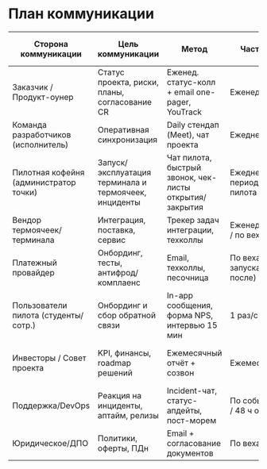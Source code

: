 # План коммуникации

| Сторона коммуникации | Цель коммуникации | Метод | Частота | Ответственный (со стороны исполнителя) | Контакты |
| --- | --- | --- | --- | --- | --- |
| Заказчик / Продукт-оунер | Статус проекта, риски, планы, согласование CR | Еженед. статус-колл + email one-pager, YouTrack | Еженедельно | Макеев (PM), Курюкин (отчёт) | Телеграм, Email |
| Команда разработчиков (исполнитель) | Оперативная синхронизация | Daily стендап (Meet), чат проекта | Ежедневно | Макеев | Телеграм, Meet |
| Пилотная кофейня (администратор точки) | Запуск/эксплуатация терминала и термоячеек, инциденты | Чат пилота, быстрый звонок, чек-листы открытия/закрытия | Ежедневно в период пилота | Черкесов (техника), Макеев (координация) | Телеграм, Телефон |
| Вендор термоячеек/терминала | Интеграция, поставка, сервис | Трекер задач интеграции, техколлы | Еженедельно / по вехам | Черкесов | Телеграм, Email |
| Платежный провайдер | Онбординг, тесты, антифрод/комплаенс | Email, техколлы, песочница | По вехам (до запуска, после) | Рыбаков | Email |
| Пользователи пилота (студенты/сотр.) | Онбординг и сбор обратной связи | In-app сообщения, форма NPS, интервью 15 мин | 1 раз/спринт | Крайнов (скрипт/дизайн), Рыбаков (анализ) | In-app, форма |
| Инвесторы / Совет проекта | KPI, финансы, roadmap решений | Ежемесячный отчёт + созвон | Ежемесячно | Макеев (презентация), Рыбаков (метрики) | Email, Meet |
| Поддержка/DevOps | Реакция на инциденты, аптайм, релизы | Incident-чат, статус-апдейты, пост-морем | По событию / 48 ч отчёт | Черкесов (техника), Макеев (эскалация) | Телеграм, Status Page |
| Юридическое/ДПО | Политики, оферты, ПДн | Email + согласование документов | По вехам | Курюкин (редактура) | Email |
